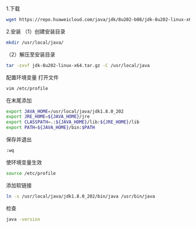 1.下载
```bash
wget https://repo.huaweicloud.com/java/jdk/8u202-b08/jdk-8u202-linux-x64.tar.gz
```
2.安装
（1）创建安装目录
```bash
mkdir /usr/local/java/
```
（2）解压至安装目录
```bash
tar -zxvf jdk-8u202-linux-x64.tar.gz -C /usr/local/java
```
配置环境变量
打开文件
```bash
vim /etc/profile
```
在末尾添加
```bash
export JAVA_HOME=/usr/local/java/jdk1.8.0_202
export JRE_HOME=${JAVA_HOME}/jre
export CLASSPATH=.:${JAVA_HOME}/lib:${JRE_HOME}/lib
export PATH=${JAVA_HOME}/bin:$PATH
```
保存并退出
```bash
:wq
```
使环境变量生效
```bash
source /etc/profile
```
添加软链接
```bash
ln -s /usr/local/java/jdk1.8.0_202/bin/java /usr/bin/java
```
检查
```bash
java -version
```
